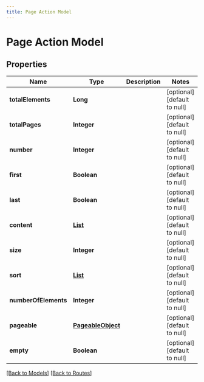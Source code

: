 ```yaml
---
title: Page Action Model
---
```


# Page Action Model
## Properties

| Name | Type | Description | Notes |
|------------ | ------------- | ------------- | -------------|
| **totalElements** | **Long** |  | [optional] [default to null] |
| **totalPages** | **Integer** |  | [optional] [default to null] |
| **number** | **Integer** |  | [optional] [default to null] |
| **first** | **Boolean** |  | [optional] [default to null] |
| **last** | **Boolean** |  | [optional] [default to null] |
| **content** | [**List**](Action) |  | [optional] [default to null] |
| **size** | **Integer** |  | [optional] [default to null] |
| **sort** | [**List**](SortObject) |  | [optional] [default to null] |
| **numberOfElements** | **Integer** |  | [optional] [default to null] |
| **pageable** | [**PageableObject**](PageableObject) |  | [optional] [default to null] |
| **empty** | **Boolean** |  | [optional] [default to null] |

[[Back to Models]](../overview#models) [[Back to Routes]](../overview#routes)

